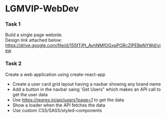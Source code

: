 # LGMVIP-WebDev
### Task 1
Build a single page website.  
Design link attached below:  
https://drive.google.com/file/d/155fTjPt_AvhNMfOGxpPORcZlPEBeNYWd/view

### Task 2
Create a web application using create-react-app  
- Create a user card grid layout having a navbar showing any brand name
- Add a button in the navbar saing 'Get Users" which makes an API call to get the user data
- Use https://reqres.in/api/users?page=1 to get the data
- Show a loader when the API fetches the data
- Use custom CSS/SASS/styled-components
